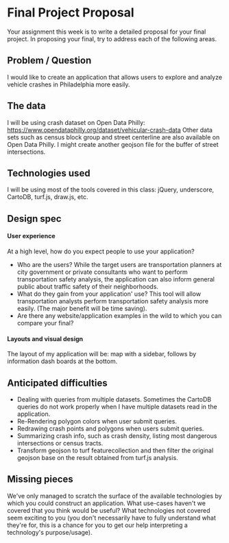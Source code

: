 # Final Project Proposal

Your assignment this week is to write a detailed proposal for your final
project. In proposing your final, try to address each of the following
areas.


## Problem / Question

I would like to create an application that allows users to explore and analyze vehicle crashes in Philadelphia more easily.

## The data

I will be using crash dataset on Open Data Philly: https://www.opendataphilly.org/dataset/vehicular-crash-data
Other data sets such as census block group and street centerline are also available on Open Data Philly.
I might create another geojson file for the buffer of street intersections.

## Technologies used

I will be using most of the tools covered in this class: jQuery, underscore, CartoDB, turf.js, draw.js, etc.

## Design spec

#### User experience

At a high level, how do you expect people to use your application?
- Who are the users?
  While the target users are transportation planners at city government or private consultants who want to perform transportation safety analysis, the application can also inform general public about traffic safety of their neighborhoods.
- What do they gain from your application' use?
  This tool will allow transportation analysts perform transportation safety analysis more easily.
  (The major benefit will be time saving).
- Are there any website/application examples in the wild to which you can compare your final?

#### Layouts and visual design

The layout of my application will be: map with a sidebar, follows by information dash boards at the bottom.

## Anticipated difficulties

- Dealing with queries from multiple datasets. Sometimes the CartoDB queries do not work properly when I have multiple datasets read in the application.
- Re-Rendering polygon colors when user submit queries.
- Redrawing crash points and polygons when users submit queries.
- Summarizing crash info, such as crash density, listing most dangerous intersections or census tracts.
- Transform geojson to turf featurecollection and then filter the original geojson base on the result obtained from turf.js analysis.

## Missing pieces

We've only managed to scratch the surface of the available technologies
by which you could construct an application. What use-cases haven't we covered
that you think would be useful? What technologies not covered seem exciting to
you (you don't necessarily have to fully understand what they're for,
this is a chance for you to get our help interpreting a technology's
purpose/usage).
